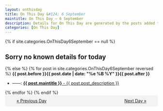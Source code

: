 ```yaml
---
layout: onthisday
title: On This Day &#124; 6 September
maintitle: On This Day — 6 September
description: Details for On This Day are generated by the posts added to the website so the content is subject to changes/updates over time.
categories: [On This Day]
---
```


{% if site.categories.OnThisDay6September == null %}
<h2>Sorry no known details for today</h2>
{% else %}
{% for post in site.categories.OnThisDay6September reversed %}
<strong>{{ post.before }}{{ post.date | date: "%e %B %Y" }}{{ post.after }}</strong>
<ul>
<li> ——: <a class="{{ post.class }}" href="{{ post.url }}"><strong>{{ post.maintitle }}</strong> - {{ post.post_description }}</a></li>
</ul>
{% endfor %}
{% endif %}
<br />
<div style="background-color: #f3f3f3; padding: 10px; border-radius: 5px; text-align: center; display: flex; justify-content: space-evenly;">
<a href="/onthisday/09/09-05">« Previous Day</a>
<span style="visibility:hidden;">[ Visit Leap Year February 29 ]</span>
<a href="/onthisday/09/09-07">Next Day »</a>
</div>
